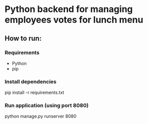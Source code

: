 # Python backend for managing employees votes for lunch menu

## How to run:

### Requirements
* Python
* pip

### Install dependencies
pip install -r requirements.txt

### Run application (using port 8080)
python manage.py runserver 8080

